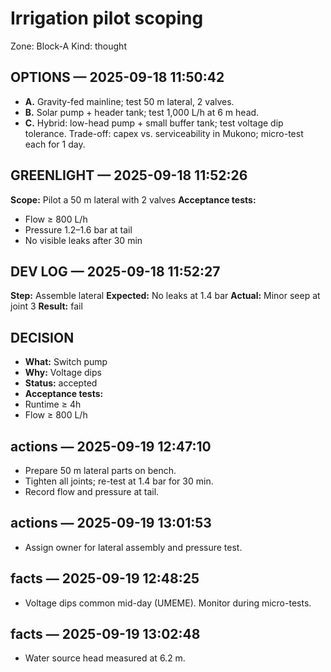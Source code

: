 # Irrigation pilot scoping
Zone: Block-A
Kind: thought
## OPTIONS — 2025-09-18 11:50:42
- **A.** Gravity-fed mainline; test 50 m lateral, 2 valves.
- **B.** Solar pump + header tank; test 1,000 L/h at 6 m head.
- **C.** Hybrid: low-head pump + small buffer tank; test voltage dip tolerance.
Trade-off: capex vs. serviceability in Mukono; micro-test each for 1 day.
## GREENLIGHT — 2025-09-18 11:52:26
**Scope:** Pilot a 50 m lateral with 2 valves
**Acceptance tests:**
- Flow ≥ 800 L/h
- Pressure 1.2–1.6 bar at tail
- No visible leaks after 30 min

## DEV LOG — 2025-09-18 11:52:27
**Step:** Assemble lateral
**Expected:** No leaks at 1.4 bar
**Actual:** Minor seep at joint 3
**Result:** fail

## DECISION
- **What:** Switch pump
- **Why:** Voltage dips
- **Status:** accepted
- **Acceptance tests:**
- Runtime ≥ 4h
- Flow ≥ 800 L/h

## actions — 2025-09-19 12:47:10
- Prepare 50 m lateral parts on bench.
- Tighten all joints; re-test at 1.4 bar for 30 min.
- Record flow and pressure at tail.

## actions — 2025-09-19 13:01:53
- Assign owner for lateral assembly and pressure test.

## facts — 2025-09-19 12:48:25
- Voltage dips common mid-day (UMEME). Monitor during micro-tests.

## facts — 2025-09-19 13:02:48
- Water source head measured at 6.2 m.
